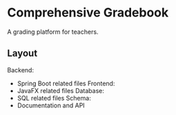 # Comprehensive Gradebook
A grading platform for teachers.

## Layout
Backend:
* Spring Boot related files
Frontend:
* JavaFX related files
Database:
* SQL related files
Schema:
* Documentation and API